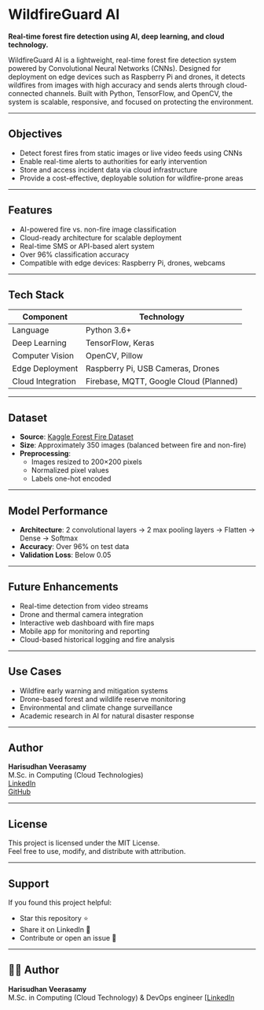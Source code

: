 # WildfireGuard AI

**Real-time forest fire detection using AI, deep learning, and cloud technology.**

WildfireGuard AI is a lightweight, real-time forest fire detection system powered by Convolutional Neural Networks (CNNs). Designed for deployment on edge devices such as Raspberry Pi and drones, it detects wildfires from images with high accuracy and sends alerts through cloud-connected channels. Built with Python, TensorFlow, and OpenCV, the system is scalable, responsive, and focused on protecting the environment.

---

## Objectives

- Detect forest fires from static images or live video feeds using CNNs  
- Enable real-time alerts to authorities for early intervention  
- Store and access incident data via cloud infrastructure  
- Provide a cost-effective, deployable solution for wildfire-prone areas  

---

## Features

- AI-powered fire vs. non-fire image classification  
- Cloud-ready architecture for scalable deployment  
- Real-time SMS or API-based alert system  
- Over 96% classification accuracy  
- Compatible with edge devices: Raspberry Pi, drones, webcams  

---

## Tech Stack

| Component           | Technology                          |
|---------------------|--------------------------------------|
| Language            | Python 3.6+                          |
| Deep Learning       | TensorFlow, Keras                    |
| Computer Vision     | OpenCV, Pillow                       |
| Edge Deployment     | Raspberry Pi, USB Cameras, Drones    |
| Cloud Integration   | Firebase, MQTT, Google Cloud (Planned) |

---

## Dataset

- **Source**: [Kaggle Forest Fire Dataset](https://www.kaggle.com/)
- **Size**: Approximately 350 images (balanced between fire and non-fire)
- **Preprocessing**:
  - Images resized to 200×200 pixels
  - Normalized pixel values
  - Labels one-hot encoded

---

## Model Performance

- **Architecture**: 2 convolutional layers → 2 max pooling layers → Flatten → Dense → Softmax
- **Accuracy**: Over 96% on test data
- **Validation Loss**: Below 0.05

---

## Future Enhancements

- Real-time detection from video streams
- Drone and thermal camera integration
- Interactive web dashboard with fire maps
- Mobile app for monitoring and reporting
- Cloud-based historical logging and fire analysis

---

## Use Cases

- Wildfire early warning and mitigation systems
- Drone-based forest and wildlife reserve monitoring
- Environmental and climate change surveillance
- Academic research in AI for natural disaster response

---

## Author

**Harisudhan Veerasamy**  
M.Sc. in Computing (Cloud Technologies)  
[LinkedIn](https://www.linkedin.com/in/your-profile)  
[GitHub](https://github.com/your-username)

---

## License

This project is licensed under the MIT License.  
Feel free to use, modify, and distribute with attribution.

---

## Support

If you found this project helpful:
- Star this repository ⭐
- Share it on LinkedIn 📢
- Contribute or open an issue 🤝
---

## 👨‍💻 Author

**Harisudhan Veerasamy**  
M.Sc. in Computing (Cloud Technology) & DevOps engineer
[[LinkedIn](https://www.linkedin.com/in/harisudhan-veerasamy-9257b1289/)



